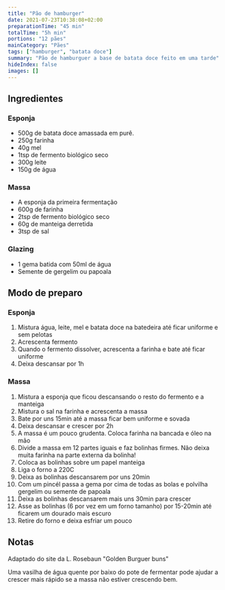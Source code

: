 ```yaml
---
title: "Pão de hamburger"
date: 2021-07-23T10:38:08+02:00
preparationTime: "45 min"
totalTime: "5h min"
portions: "12 pães"
mainCategory: "Pães"
tags: ["hamburger", "batata doce"]
summary: "Pão de hamburguer a base de batata doce feito em uma tarde"
hideIndex: false
images: []
---
```


## Ingredientes

### Esponja
* 500g de batata doce amassada em purê. 
* 250g farinha
* 40g mel
* 1tsp de fermento biológico seco
* 300g leite
* 150g de água

### Massa
* A esponja da primeira fermenta&ccedil;ão
* 600g de farinha
* 2tsp de fermento biológico seco
* 60g de manteiga derretida
* 3tsp de sal

### Glazing
* 1 gema batida com 50ml de água
* Semente de gergelim ou papoala

## Modo de preparo

### Esponja
1. Mistura água, leite, mel e batata doce na batedeira até ficar uniforme e sem pelotas
2. Acrescenta fermento
3. Quando o fermento dissolver, acrescenta a farinha e bate até ficar uniforme
4. Deixa descansar por 1h

### Massa
1. Mistura a esponja que ficou descansando o resto do fermento e a manteiga
2. Mistura o sal na farinha e acrescenta a massa
3. Bate por uns 15min até a massa ficar bem uniforme e sovada
4. Deixa descansar e crescer por 2h
5. A massa é um pouco grudenta. Coloca farinha na bancada e óleo na mão
6. Divide a massa em 12 partes iguais e faz bolinhas firmes. Não deixa muita farinha na parte externa da bolinha!
7. Coloca as bolinhas sobre um papel manteiga
8. Liga o forno a 220C
9. Deixa as bolinhas descansarem por uns 20min
10. Com um pincél passa a gema por cima de todas as bolas e polvilha gergelim ou semente de papoala
11. Deixa as bolinhas descansarem mais uns 30min para crescer
12. Asse as bolinhas (6 por vez em um forno tamanho) por 15-20min até ficarem um dourado mais escuro
13. Retire do forno e deixa esfriar um pouco

## Notas

Adaptado do site da L. Rosebaun "Golden Burguer buns"

Uma vasilha de água quente por baixo do pote de fermentar pode ajudar a crescer mais rápido se a massa não estiver crescendo bem.

